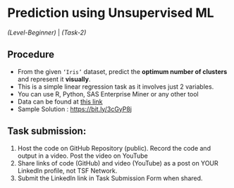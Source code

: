 # Prediction using Unsupervised ML  

_(Level-Beginner)_ | _(Task-2)_ 

## Procedure  
* From the given ```‘Iris’``` dataset, predict the **optimum number of clusters** and represent it **visually**.  
* This is a simple linear regression task as it involves just 2 variables.  
* You can use R, Python, SAS Enterprise Miner or any other tool  
* Data can be found at [this link](https://bit.ly/3kXTdox)  
* Sample Solution : https://bit.ly/3cGyP8j  
  
## Task submission:  
1. Host the code on GitHub Repository (public). Record the code and output in a video. Post the video on YouTube  
2. Share links of code (GitHub) and video (YouTube) as a post on YOUR LinkedIn profile, not TSF Network.  
3. Submit the LinkedIn link in Task Submission Form when shared.
